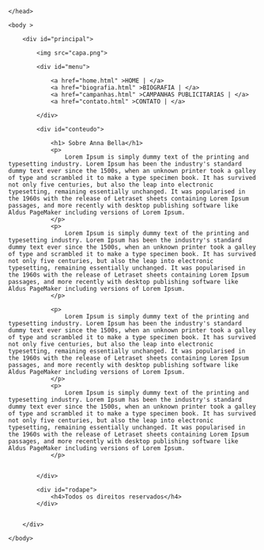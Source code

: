 <!DOCTYPE html>
<html>
    <head>
        <meta charset='utf-8'>
        <title>Home</title>
        <link rel="stylesheet" type="text/css"  href="estilo.css">
        
    </head>

    <body >
        
        <div id="principal">

            <img src="capa.png">

            <div id="menu">
                
                <a href="home.html" >HOME | </a>
                <a href="biografia.html" >BIOGRAFIA | </a>
                <a href="campanhas.html" >CAMPANHAS PUBLICITARIAS | </a>
                <a href="contato.html" >CONTATO | </a>

            </div>

            <div id="conteudo">

                <h1> Sobre Anna Bella</h1>
                <p>
                    Lorem Ipsum is simply dummy text of the printing and typesetting industry. Lorem Ipsum has been the industry's standard dummy text ever since the 1500s, when an unknown printer took a galley of type and scrambled it to make a type specimen book. It has survived not only five centuries, but also the leap into electronic typesetting, remaining essentially unchanged. It was popularised in the 1960s with the release of Letraset sheets containing Lorem Ipsum passages, and more recently with desktop publishing software like Aldus PageMaker including versions of Lorem Ipsum.
                </p>
                <p>
                    Lorem Ipsum is simply dummy text of the printing and typesetting industry. Lorem Ipsum has been the industry's standard dummy text ever since the 1500s, when an unknown printer took a galley of type and scrambled it to make a type specimen book. It has survived not only five centuries, but also the leap into electronic typesetting, remaining essentially unchanged. It was popularised in the 1960s with the release of Letraset sheets containing Lorem Ipsum passages, and more recently with desktop publishing software like Aldus PageMaker including versions of Lorem Ipsum.
                </p>

                <p>
                    Lorem Ipsum is simply dummy text of the printing and typesetting industry. Lorem Ipsum has been the industry's standard dummy text ever since the 1500s, when an unknown printer took a galley of type and scrambled it to make a type specimen book. It has survived not only five centuries, but also the leap into electronic typesetting, remaining essentially unchanged. It was popularised in the 1960s with the release of Letraset sheets containing Lorem Ipsum passages, and more recently with desktop publishing software like Aldus PageMaker including versions of Lorem Ipsum.
                </p>
                <p>
                    Lorem Ipsum is simply dummy text of the printing and typesetting industry. Lorem Ipsum has been the industry's standard dummy text ever since the 1500s, when an unknown printer took a galley of type and scrambled it to make a type specimen book. It has survived not only five centuries, but also the leap into electronic typesetting, remaining essentially unchanged. It was popularised in the 1960s with the release of Letraset sheets containing Lorem Ipsum passages, and more recently with desktop publishing software like Aldus PageMaker including versions of Lorem Ipsum.
                </p>
    

            </div>

            <div id="rodape">
                <h4>Todos os direitos reservados</h4>
            </div>
        

        </div>

    </body>

</html>
